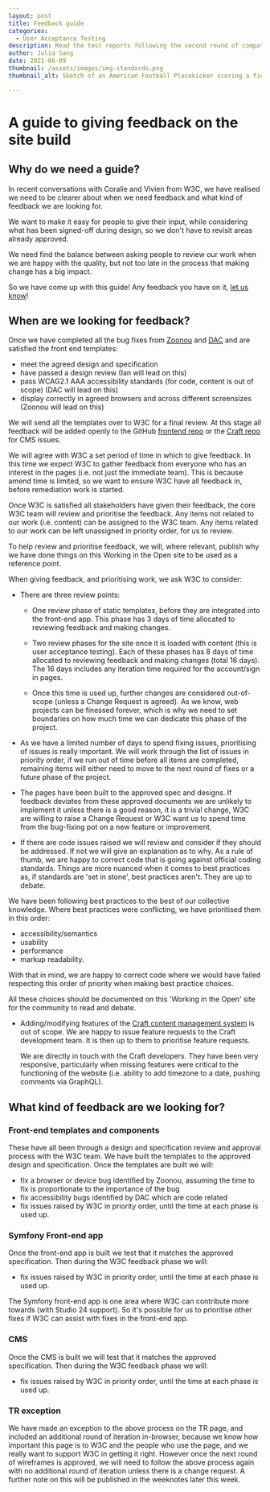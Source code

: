 ```yaml
---
layout: post
title: Feedback guide
categories:
  - User Acceptance Testing
description: Read the test reports following the second round of compatibility testing by Zoonou.
author: Julia Sang
date: 2021-06-09
thumbnail: /assets/images/img-standards.png
thumbnail_alt: Sketch of an American Football Placekicker scoring a field goal. The football shows the W3C logo. 'Standards' is written in the end zone.

---
```


# A guide to giving feedback on the site build

## Why do we need a guide? 

In recent conversations with Coralie and Vivien from W3C, we have realised we need to be clearer about when we need feedback and what kind of feedback we are looking for.

We want to make it easy for people to give their input, while considering what has been signed-off during design, so we don't have to revisit areas already approved. 

We need find the balance between asking people to review our work when we are happy with the quality, but not too late in the process that making change has a big impact.

So we have come up with this guide! Any feedback you have on it, [let us know](https://w3c.studio24.net/feedback/)! 

## When are we looking for feedback? 

Once we have completed all the bug fixes from [Zoonou](https://zoonou.com/) and [DAC](https://digitalaccessibilitycentre.org/) and are satisfied the front end templates:

* meet the agreed design and specification
* have passed a design review (Ian will lead on this)
* pass WCAG2.1 AAA accessibility standards (for code, content is out of scope)  (DAC will lead on this)
* display correctly in agreed browsers and across different screensizes  (Zoonou will lead on this)

We will send all the templates over to W3C for a final review. At this stage all feedback will be added openly to the GitHub [frontend repo](https://github.com/w3c/w3c-website-frontend/issues) or the [Craft repo](https://github.com/w3c/w3c-website-craft/issues) for CMS issues. 

We will agree with W3C a set period of time in which to give feedback. In this time we expect W3C to gather feedback from everyone who has an interest in the pages (i.e. not just the immediate team). This is because amend time is limited, so we want to ensure W3C have all feedback in, before remediation work is started. 

Once W3C is satisfied all stakeholders have given their feedback, the core W3C team will review and prioritise the feedback. Any items not related to our work (i.e. content) can be assigned to the W3C team. Any items related to our work can be left unassigned in priority order, for us to review.

To help review and prioritise feedback, we will, where relevant, publish why we have done things on this Working in the Open site to be used as a reference point.

When giving feedback, and prioritising work, we ask W3C to consider:

* There are three review points: 

  * One review phase of static templates, before they are integrated into the front-end app. This phase has 3 days of time allocated to reviewing feedback and making changes.

  * Two review phases for the site once it is loaded with content (this is user acceptance testing). Each of these phases has 8 days of time allocated to reviewing feedback and making changes (total 16 days). The 16 days includes any iteration time required for the account/sign in pages.

  * Once this time is used up, further changes are considered out-of-scope (unless a Change Request is agreed). As we know, web projects can be finessed forever, which is why we need to set boundaries on how much time we can dedicate this phase of the project.

* As we have a limited number of days to spend fixing issues, prioritising of issues is really important. We will work through the list of issues in priority order, if we run out of time before all items are completed, remaining items will either need to move to the next round of fixes or a future phase of the project.  

* The pages have been built to the approved spec and designs. If feedback deviates from these approved documents we are unlikely to implement it unless there is a good reason, it is a trivial change, W3C are willing to raise a Change Request or W3C want us to spend time from the bug-fixing pot on a new feature or improvement.

* If there are code issues raised we will review and consider if they should be addressed. If not we will give an explanation as to why. As a rule of thumb, we are happy to correct code that is going against official coding standards. Things are more nuanced when it comes to best practices as, if standards are 'set in stone', best practices aren't. They are up to debate.

 We have been following best practices to the best of our collective knowledge. Where best practices were conflicting, we have prioritised them in this order:

  * accessibility/semantics
  * usability
  * performance
  * markup readability.

  With that in mind, we are happy to correct code where we would have failed respecting this order of  priority when making best practice choices. 

  All these choices should be documented on this 'Working in the Open' site for the community to read and debate. 

* Adding/modifying features of the [Craft content management system](https://craftcms.com/) is out of scope. We are happy to issue feature requests to the Craft development team. It is then up to them to prioritise feature requests.

  We are directly in touch with the Craft developers. They have been very responsive, particularly when missing features were critical to the functioning of the website (i.e. ability to add timezone to a date, pushing comments via GraphQL).


## What kind of feedback are we looking for?


### Front-end templates and components

These have all been through a design and specification review and approval process with the W3C team. We have built the templates to the approved design and specification. Once the templates are built we will:

* fix a browser or device bug identified by Zoonou, assuming the time to fix is proportionate to the importance of the bug
* fix accessibility bugs identified by DAC which are code related
* fix issues raised by W3C in priority order, until the time at each phase is used up. 

### Symfony Front-end app

Once the front-end app is built we test that it matches the approved specification. Then during the W3C feedback phase we will:

* fix issues raised by W3C in priority order, until the time at each phase is used up. 

The Symfony front-end app is one area where W3C can contribute more towards (with Studio 24 support). So it's possible for us to prioritise other fixes if W3C can assist with fixes in the front-end app.


### CMS

Once the CMS is built we will test that it matches the approved specification. Then during the W3C feedback phase we will:

* fix issues raised by W3C in priority order, until the time at each phase is used up. 


### TR exception

We have made an exception to the above process on the TR page, and included an additional round of iteration in-browser, because we know how important this page is to W3C and the people who use the page, and we really want to support W3C in getting it right. However once the next round of wireframes is approved, we will need to follow the above process again with no additional round of iteration unless there is a change request. A further note on this will be published in the weeknotes later this week.  
